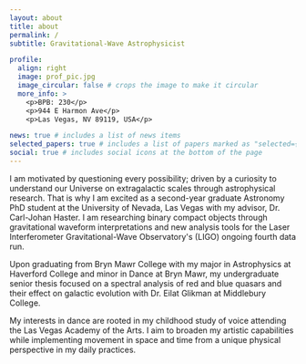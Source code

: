 ```yaml
---
layout: about
title: about
permalink: /
subtitle: Gravitational-Wave Astrophysicist

profile:
  align: right
  image: prof_pic.jpg
  image_circular: false # crops the image to make it circular
  more_info: >
    <p>BPB: 230</p> 
    <p>944 E Harmon Ave</p>
    <p>Las Vegas, NV 89119, USA</p>

news: true # includes a list of news items
selected_papers: true # includes a list of papers marked as "selected={true}"
social: true # includes social icons at the bottom of the page
---
```


I am motivated by questioning every possibility; driven by a curiosity to understand our Universe on extragalactic scales through astrophysical research. That is why I am excited as a second-year graduate Astronomy PhD student at the University of Nevada, Las Vegas with my advisor, Dr. Carl-Johan Haster. I am researching binary compact objects through gravitational waveform interpretations and new analysis tools for the Laser Interferometer Gravitational-Wave Observatory's (LIGO) ongoing fourth data run. 

Upon graduating from Bryn Mawr College with my major in Astrophysics at Haverford College and minor in Dance at Bryn Mawr, my undergraduate senior thesis focused on a spectral analysis of red and blue quasars and their effect on galactic evolution with Dr. Eilat Glikman at Middlebury College. 

My interests in dance are rooted in my childhood study of voice attending the Las Vegas Academy of the Arts. I aim to broaden my artistic capabilities while implementing movement in space and time from a unique physical perspective in my daily practices.

